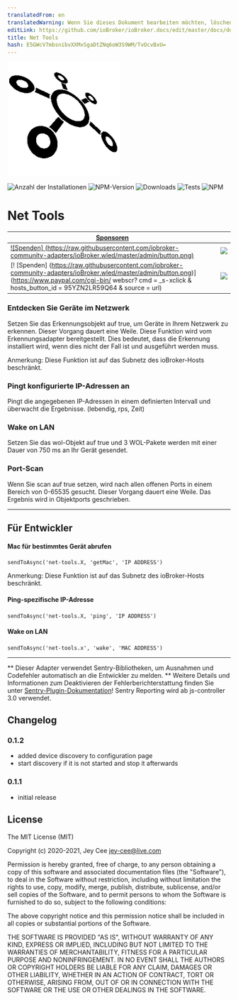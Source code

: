 ```yaml
---
translatedFrom: en
translatedWarning: Wenn Sie dieses Dokument bearbeiten möchten, löschen Sie bitte das Feld "translationsFrom". Andernfalls wird dieses Dokument automatisch erneut übersetzt
editLink: https://github.com/ioBroker/ioBroker.docs/edit/master/docs/de/adapterref/iobroker.net-tools/README.md
title: Net Tools
hash: E5GWcV7mbsnibvXXMxSgaDtZNq6oW3S9WM/TvOcvBxU=
---
```

![Logo](../../../en/adapterref/iobroker.net-tools/admin/net-tools.png)

![Anzahl der Installationen](http://iobroker.live/badges/net-tools-stable.svg)
![NPM-Version](http://img.shields.io/npm/v/iobroker.net-tools.svg)
![Downloads](https://img.shields.io/npm/dm/iobroker.net-tools.svg)
![Tests](https://travis-ci.org/jey-cee/ioBroker.net-tools.svg?branch=master)
![NPM](https://nodei.co/npm/iobroker.net-tools.png?downloads=true)

# Net Tools
| [Sponsoren](https://github.com/iobroker-community-adapters/ioBroker.net-tools/blob/master/SPONSORS.md) | |
|---|---|
| [![Spenden] (https://raw.githubusercontent.com/iobroker-community-adapters/ioBroker.wled/master/admin/button.png)](https://www.paypal.com/cgi-bin/webscr?cmd=_s-xclick&hosted_button_id=95YZN2LR59Q64&source=url) | <a href="https://discord.gg/33w6jUh"><img src="https://discordapp.com/api/guilds/743167951875604501/widget.png?style=banner2"></a> |
| [! [Spenden] (https://raw.githubusercontent.com/iobroker-community-adapters/ioBroker.wled/master/admin/button.png)] (https://www.paypal.com/cgi-bin/ webscr? cmd = _s-xclick &amp; hosts_button_id = 95YZN2LR59Q64 &amp; source = url) | <a href="https://discord.gg/33w6jUh"><img src="https://discordapp.com/api/guilds/743167951875604501/widget.png?style=banner2"></a> |

### Entdecken Sie Geräte im Netzwerk
Setzen Sie das Erkennungsobjekt auf true, um Geräte in Ihrem Netzwerk zu erkennen. Dieser Vorgang dauert eine Weile.
Diese Funktion wird vom Erkennungsadapter bereitgestellt. Dies bedeutet, dass die Erkennung installiert wird, wenn dies nicht der Fall ist und ausgeführt werden muss.

Anmerkung: Diese Funktion ist auf das Subnetz des ioBroker-Hosts beschränkt.

### Pingt konfigurierte IP-Adressen an
Pingt die angegebenen IP-Adressen in einem definierten Intervall und überwacht die Ergebnisse. (lebendig, rps, Zeit)

### Wake on LAN
Setzen Sie das wol-Objekt auf true und 3 WOL-Pakete werden mit einer Dauer von 750 ms an Ihr Gerät gesendet.

### Port-Scan
Wenn Sie scan auf true setzen, wird nach allen offenen Ports in einem Bereich von 0-65535 gesucht. Dieser Vorgang dauert eine Weile.
Das Ergebnis wird in Objektports geschrieben.

---

## Für Entwickler
#### Mac für bestimmtes Gerät abrufen
`sendToAsync('net-tools.X, 'getMac', 'IP ADDRESS')`

Anmerkung: Diese Funktion ist auf das Subnetz des ioBroker-Hosts beschränkt.

#### Ping-spezifische IP-Adresse
`sendToAsync('net-tools.X, 'ping', 'IP ADDRESS')`

#### Wake on LAN
`sendToAsync('net-tools.x', 'wake', 'MAC ADDRESS')`

---

** Dieser Adapter verwendet Sentry-Bibliotheken, um Ausnahmen und Codefehler automatisch an die Entwickler zu melden. ** Weitere Details und Informationen zum Deaktivieren der Fehlerberichterstattung finden Sie unter [Sentry-Plugin-Dokumentation](https://github.com/ioBroker/plugin-sentry#plugin-sentry)! Sentry Reporting wird ab js-controller 3.0 verwendet.

## Changelog

### 0.1.2
* added device discovery to configuration page
* start discovery if it is not started and stop it afterwards


### 0.1.1 
* initial release

## License

The MIT License (MIT)

Copyright (c) 2020-2021, Jey Cee <jey-cee@live.com>

Permission is hereby granted, free of charge, to any person obtaining a copy
of this software and associated documentation files (the "Software"), to deal
in the Software without restriction, including without limitation the rights
to use, copy, modify, merge, publish, distribute, sublicense, and/or sell
copies of the Software, and to permit persons to whom the Software is
furnished to do so, subject to the following conditions:

The above copyright notice and this permission notice shall be included in
all copies or substantial portions of the Software.

THE SOFTWARE IS PROVIDED "AS IS", WITHOUT WARRANTY OF ANY KIND, EXPRESS OR
IMPLIED, INCLUDING BUT NOT LIMITED TO THE WARRANTIES OF MERCHANTABILITY,
FITNESS FOR A PARTICULAR PURPOSE AND NONINFRINGEMENT. IN NO EVENT SHALL THE
AUTHORS OR COPYRIGHT HOLDERS BE LIABLE FOR ANY CLAIM, DAMAGES OR OTHER
LIABILITY, WHETHER IN AN ACTION OF CONTRACT, TORT OR OTHERWISE, ARISING FROM,
OUT OF OR IN CONNECTION WITH THE SOFTWARE OR THE USE OR OTHER DEALINGS IN
THE SOFTWARE.